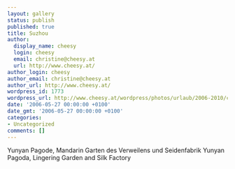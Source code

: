 ```yaml
---
layout: gallery
status: publish
published: true
title: Suzhou
author:
  display_name: cheesy
  login: cheesy
  email: christine@cheesy.at
  url: http://www.cheesy.at/
author_login: cheesy
author_email: christine@cheesy.at
author_url: http://www.cheesy.at/
wordpress_id: 1773
wordpress_url: http://www.cheesy.at/wordpress/photos/urlaub/2006-2010/china/suzhou/
date: '2006-05-27 00:00:00 +0100'
date_gmt: '2006-05-27 00:00:00 +0100'
categories:
- Uncategorized
comments: []
---
```

<!--:de-->Yunyan Pagode, Mandarin Garten des Verweilens und Seidenfabrik
<!--:--><!--:en-->Yunyan Pagoda, Lingering Garden and Silk Factory
<!--:-->
